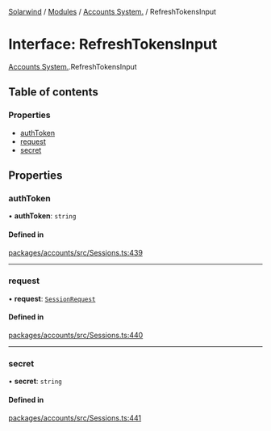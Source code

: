 [Solarwind](../README.md) / [Modules](../modules.md) / [Accounts System.](../modules/Accounts_System_.md) / RefreshTokensInput

# Interface: RefreshTokensInput

[Accounts System.](../modules/Accounts_System_.md).RefreshTokensInput

## Table of contents

### Properties

- [authToken](Accounts_System_.RefreshTokensInput.md#authtoken)
- [request](Accounts_System_.RefreshTokensInput.md#request)
- [secret](Accounts_System_.RefreshTokensInput.md#secret)

## Properties

### authToken

• **authToken**: `string`

#### Defined in

[packages/accounts/src/Sessions.ts:439](https://github.com/antoniopresto/darch/blob/c5cd1c8/packages/accounts/src/Sessions.ts#L439)

___

### request

• **request**: [`SessionRequest`](../modules/Accounts_System_.md#sessionrequest)

#### Defined in

[packages/accounts/src/Sessions.ts:440](https://github.com/antoniopresto/darch/blob/c5cd1c8/packages/accounts/src/Sessions.ts#L440)

___

### secret

• **secret**: `string`

#### Defined in

[packages/accounts/src/Sessions.ts:441](https://github.com/antoniopresto/darch/blob/c5cd1c8/packages/accounts/src/Sessions.ts#L441)
